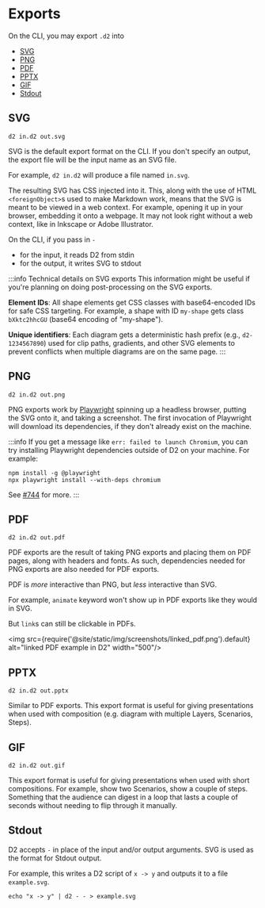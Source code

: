 # Exports

On the CLI, you may export `.d2` into
* [SVG](#svg)
* [PNG](#png)
* [PDF](#pdf)
* [PPTX](#pptx)
* [GIF](#gif)
* [Stdout](#stdout)

## SVG

```shell
d2 in.d2 out.svg
```

SVG is the default export format on the CLI. If you don't specify an output, the export
file will be the input name as an SVG file.

For example, `d2 in.d2` will produce a file named `in.svg`.

The resulting SVG has CSS injected into it. This, along with the use of HTML
`<foreignObject>`s used to make Markdown work, means that the SVG is meant to be viewed in
a web context. For example, opening it up in your browser, embedding it onto a webpage. It
may not look right without a web context, like in Inkscape or Adobe Illustrator.

On the CLI, if you pass in `-`
- for the input, it reads D2 from stdin
- for the output, it writes SVG to stdout

:::info Technical details on SVG exports This information might be useful if you're
planning on doing post-processing on the SVG exports.

**Element IDs**: All shape elements get CSS classes with base64-encoded IDs for safe CSS
targeting. For example, a shape with ID `my-shape` gets class `bXktc2hhcGU` (base64
encoding of "my-shape").

**Unique identifiers**: Each diagram gets a deterministic hash prefix (e.g.,
`d2-1234567890`) used for clip paths, gradients, and other SVG elements to prevent
conflicts when multiple diagrams are on the same page.
:::

## PNG

```shell
d2 in.d2 out.png
```

PNG exports work by [Playwright](https://github.com/microsoft/playwright) spinning up a
headless browser, putting the SVG onto it, and taking a screenshot. The first invocation
of Playwright will download its dependencies, if they don't already exist on the machine.

:::info
If you get a message like `err: failed to launch Chromium`, you can try installing
Playwright dependencies outside of D2 on your machine. For example:

```
npm install -g @playwright
npx playwright install --with-deps chromium
```

See [#744](https://github.com/terrastruct/d2/issues/744#issuecomment-1446641870) for more.
:::

## PDF

```shell
d2 in.d2 out.pdf
```

PDF exports are the result of taking PNG exports and placing them on PDF pages, along with
headers and fonts. As such, dependencies needed for PNG exports are also needed for PDF
exports.

PDF is _more_ interactive than PNG, but _less_ interactive than SVG.

For example, `animate` keyword won't show up in PDF exports like they would in SVG.

But `link`s can still be clickable in PDFs.

<img src={require('@site/static/img/screenshots/linked_pdf.png').default} alt="linked PDF example in D2" width="500"/>

## PPTX

```shell
d2 in.d2 out.pptx
```

Similar to PDF exports. This export format is useful for giving presentations when used
with composition (e.g. diagram with multiple Layers, Scenarios, Steps).

## GIF

```shell
d2 in.d2 out.gif
```

This export format is useful for giving presentations when used with short compositions.
For example, show two Scenarios, show a couple of steps. Something that the audience can
digest in a loop that lasts a couple of seconds without needing to flip through it
manually.

## Stdout

D2 accepts `-` in place of the input and/or output arguments. SVG is used as the format
for Stdout output.

For example, this writes a D2 script of `x -> y` and outputs it to a file `example.svg`.

```shell
echo "x -> y" | d2 - - > example.svg
```
